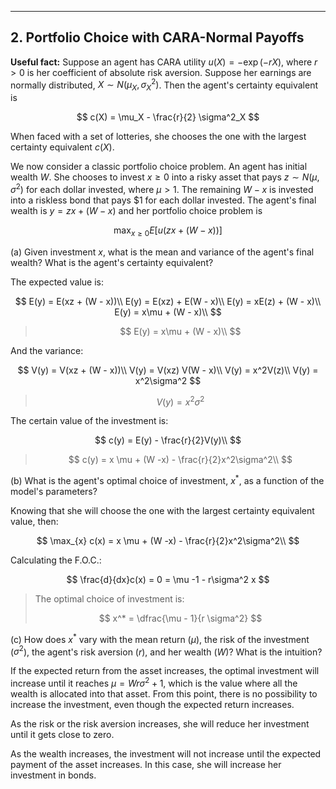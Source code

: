 
---

## 2. Portfolio Choice with CARA-Normal Payoffs

**Useful fact:** Suppose an agent has CARA utility $u(X) = -\exp(-rX)$, where $r > 0$ is her coefficient of absolute risk aversion. Suppose her earnings are normally distributed, $X \sim N(\mu_X, \sigma^2_X)$. Then the agent's certainty equivalent is

$$
c(X) = \mu_X - \frac{r}{2} \sigma^2_X
$$

When faced with a set of lotteries, she chooses the one with the largest certainty equivalent $c(X)$.

We now consider a classic portfolio choice problem. An agent has initial wealth $W$. She chooses to invest $x \geq 0$ into a risky asset that pays $z \sim N(\mu, \sigma^2)$ for each dollar invested, where $\mu > 1$. The remaining $W - x$ is invested into a riskless bond that pays $1 for each dollar invested. The agent's final wealth is $y = zx + (W - x)$ and her portfolio choice problem is

$$
\max_{x \geq 0} E[u(zx + (W - x))]
$$

(a) Given investment $x$, what is the mean and variance of the agent's final wealth? What is the agent's certainty equivalent?

The expected value is:

$$
E(y) = E(xz + (W - x))\\
E(y) = E(xz) + E(W - x)\\
E(y) = xE(z) + (W - x)\\
E(y) = x\mu + (W - x)\\
$$

>$$
> E(y) = x\mu + (W - x)\\
>$$

And the variance:

$$
V(y) = V(xz + (W - x))\\
V(y) = V(xz) V(W - x)\\
V(y) = x^2V(z)\\
V(y) = x^2\sigma^2
$$

>$$
>V(y) = x^2\sigma^2
>$$

The certain value of the investment is:

$$
c(y) = E(y) - \frac{r}{2}V(y)\\
$$

>$$
>c(y) = x \mu + (W -x) - \frac{r}{2}x^2\sigma^2\\
>$$

(b) What is the agent's optimal choice of investment, $x^*$, as a function of the model's parameters?

Knowing that she will choose the one with the largest certainty equivalent value, then:


$$
\max_{x} c(x) = x \mu + (W -x) - \frac{r}{2}x^2\sigma^2\\
$$

Calculating the F.O.C.:

$$
\frac{d}{dx}c(x) = 0 = \mu -1 - r\sigma^2 x
$$

>The optimal choice of investment is:
>
>$$
>x^* = \dfrac{\mu - 1}{r \sigma^2}
>$$

(c) How does $x^*$ vary with the mean return ($\mu$), the risk of the investment ($\sigma^2$), the agent's risk aversion ($r$), and her wealth ($W$)? What is the intuition?

If the expected return from the asset increases, the optimal investment will increase until it reaches $\mu = Wr\sigma^2 + 1$, which is the value where all the wealth is allocated into that asset. From this point, there is no possibility to increase the investment, even though the expected return increases.

As the risk or the risk aversion increases, she will reduce her investment until it gets close to zero.

As the wealth increases, the investment will not increase until the expected payment of the asset increases. In this case, she will increase her investment in bonds.
